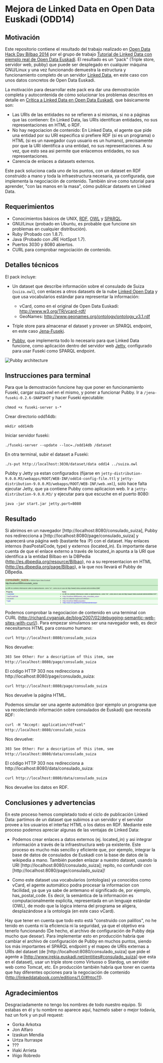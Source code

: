 Mejora de Linked Data en Open Data Euskadi (ODD14)
==================================================

Motivación
----------

Este repositorio contiene el resultado del trabajo realizado en [Open Data Hack Day Bilbao 2014](http://dev.morelab.deusto.es/hackathon/index.php/P%C3%A1gina_principal) por el grupo de trabajo [Tutorial de Linked Data con ejemplo real de Open Data Euskadi](http://dev.morelab.deusto.es/hackathon/index.php/Tutorial_de_Linked_Data_con_ejemplo_real_de_Open_Data_Euskadi). El resultado es un "pack" (Triple store, servidor web, pubby) que puede ser desplegado en cualquier máquina GNU/Linux y una vez funcionando demuestra la estructura y funcionamiento completo de un servidor [Linked Data](http://es.wikipedia.org/wiki/Linked_Data), en este caso con unos datos concretos de Open Data Euskadi.

La motivación para desarrollar este pack era dar una demostración completa y autocontenida de cómo solucionar los problemas descritos en detalle en [Crítica a Linked Data en Open Data Euskadi](http://mikeleganaaranguren.wordpress.com/2013/10/22/critica-a-linked-data-en-open-data-euskadi/), que básicamente son:

* Las URIs de las entidades no se refieren a sí mismas, si no a páginas que las contienen: En Linked Data, las URIs identifican entidades, no sus representaciones en HTML o RDF.
* No hay negociacion de contenido: En Linked Data, el agente que pide una entidad por su URI especifica si prefiere RDF (si es un programa) o HTML (si es un navegador cuyo usuario es un humano), precisamente por que la URI identifica a una entidad, no sus representaciones. A su vez, que esto sea asi permite que enlacemos entidades, no sus representaciones. 
* Carencia de enlaces a datasets externos.

Este pack soluciona cada uno de los puntos, con un dataset en RDF construido a mano y toda la infraestructura necesaria, ya configurada, que implementa la negociación de contenido. También sirve como tutorial para aprender, "con las manos en la masa", cómo publicar datasets en Linked Data.

Requerimientos
--------------

* Conocimientos básicos de UNIX, [RDF](http://www.w3.org/standards/techs/rdf), [OWL](http://www.w3.org/standards/techs/owl) y [SPARQL](http://www.w3.org/standards/techs/sparql).
* GNU/Linux (probado en Ubuntu, es probable que funcione sin problemas en cualquier distribución).
* Ruby (Probado con 1.8.7).
* Java (Probado con JRE HotSpot 1.7).
* Puertos 3030 y 8080 abiertos.
* CURL para comprobar negociación de contenido.

Detalles técnicos
-----------------

El pack incluye:

* Un dataset que describe información sobre el consulado de Suiza (`suiza.owl`), con enlaces a otros datasets de la nube [Linked Open Data](http://lod-cloud.net/) y que usa vocabularios estándar para representar la información: 
  * vCard, como en el original de Open Data Euskadi: http://www.w3.org/TR/vcard-rdf/
  * GeoNames: http://www.geonames.org/ontology/ontology_v3.1.rdf

* Triple store para almacenar el dataset y proveer un SPARQL endpoint, en este caso [Jena-Fuseki](http://jena.apache.org/documentation/serving_data/index.html).
* [Pubby](http://wifo5-03.informatik.uni-mannheim.de/pubby/), que implementa todo lo necesario para que Linked Data funcione, como aplicación dentro del servidor web [Jetty](http://jetty.codehaus.org/jetty/), configurado para usar Fuseki como SPARQL endpoint.

![Pubby architecture](http://wifo5-03.informatik.uni-mannheim.de/pubby/images/pubby-architecture.png "Pubby architecture")


Instrucciones para terminal
---------------------------

Para que la demostración funcione hay que poner en funcionamiento Fuseki, cargar suiza.owl en el mismo, y poner a funcionar Pubby. Ir a `/jena-fuseki-0.2.6-SNAPSHOT` y hacer Fuseki ejecutable:

`chmod +x fuseki-server s-*`

Crear directorio odd14db:

`mkdir odd14db`

Iniciar servidor fuseki:

`./fuseki-server --update --loc=./odd14db /dataset`

En otra terminal, subir el dataset a Fuseki: 

`./s-put http://localhost:3030/dataset/data odd14 ../suiza.owl`

Pubby y Jetty ya estan configurados (fijarse en `jetty-distribution-9.0.0.M3/webapps/ROOT/WEB-INF/odd14-config-file.ttl` y `jetty-distribution-9.0.0.M3/webapps/ROOT/WEB-INF/web.xml`), solo hace falta ejecutar Jetty, que ya contiene Pubby como aplicacion web. Ir a `jetty-distribution-9.0.0.M3/` y ejecutar para que escuche en el puerto 8080:

`java -jar start.jar jetty.port=8080`

## Resultado

Si abrimos en un navegador [http://localhost:8080/consulado_suiza], Pubby nos redirecciona a [http://localhost:8080/page/consulado_suiza] y aparecerá una página web (bastante fea :P) con el dataset. Hay enlaces internos (hasPostalCode, type) y externos (located_in). Es importante darse cuenta de que el enlace externo a través de located_in apunta a la URI que identifica a la entidad Bilbao en la DBPedia (http://es.dbpedia.org/resource/Bilbao), no a su representacion en HTML (http://es.dbpedia.org/page/Bilbao), a la que nos llevará el Pubby de DBpedia.  

![Consulado Suiza](consulado_suiza_ld.png "Consulado Suiza")

Podemos comprobar la negociacion de contenido en una terminal  con CURL (http://richard.cyganiak.de/blog/2007/02/debugging-semantic-web-sites-with-curl/). Para empezar simulamos ser una navegador web, es decir necesitamos HTML para consumo humano: 

`curl http://localhost:8080/consulado_suiza`

Nos devuelve: 

`303 See Other: For a description of this item, see http://localhost:8080/page/consulado_suiza`

El código HTTP 303 nos redirecciona a http://localhost:8080/page/consulado_suiza:

`curl http://localhost:8080/page/consulado_suiza` 

Nos devuelve la página HTML. 

Podemos simular ser una agente automático (por ejemplo un programa que va recolectando información sobre consulados de Euskadi) que necesita RDF:

`curl -H "Accept: application/rdf+xml" http://localhost:8080/consulado_suiza`

Nos devuelve: 

`303 See Other: For a description of this item, see http://localhost:8080/data/consulado_suiza`

El código HTTP 303 nos redirecciona a http://localhost:8080/data/consulado_suiza:

`curl http://localhost:8080/data/consulado_suiza` 

Nos devuelve los datos en RDF. 

Conclusiones y advertencias
---------------------------

En este proceso hemos completado todo el ciclo de publicación Linked Data: partimos de un dataset que subimos a un servidor y el servidor provee a los usuarios el interfaz HTML o los datos en RDF. Mediante este proceso podemos apreciar algunas de las ventajas de Linked Data:

* Podemos crear enlaces a datos externos (ej. located_in) y asi integrar información a través de la infraestructura web ya existente. Este proceso es mucho más sencillo y eficiente que, por ejemplo, integrar la base de datos de consulados de Euskadi con la base de datos de la wikipedia a mano. También pueden enlazar a nuestro dataset, usando la URI [http://localhost:8080/consulado_suiza]; repito, no confundir con [http://localhost:8080/page/consulado_suiza]! 

* Como este dataset usa vocabularios (ontologías) ya conocidos como vCard, el agente automático podra procesar la informacion con facilidad, ya que ya sabe de antemano el significado de, por ejemplo, has_postal_code. Es decir, la semántica de la información es computacionalmente explícita, representada en un lenguaje estándar (OWL), de modo que la lógica interna del programa se aligera, desplazándose a la ontología (en este caso vCard).

Hay que tener en cuenta que todo esto está "construido con palillos", no he tenido en cuenta ni la eficiencia ni la seguridad, ya que el objetivo era tenerlo funcionando (De hecho, el archivo de configuración de Pubby deja mucho que desear). Para implementar esto en producción habría que cambiar el archivo de configuración de Pubby en muchos puntos, siendo los más importantes el SPARQL endpoint y el mapeo de URIs externas a URIs del dataset (de [http://localhost:8080/consulado_suiza] que pide el agente a [http://www.irekia.euskadi.net/entities#consulado_suiza] que esta en el dataset), usar un triple store como Virtuoso o Stardog, un servidor web como Tomcat, etc. En producción también habría que toner en cuenta que hay diferentes opciones para la negociación de contenido (http://linkeddatabook.com/editions/1.0/#htoc11).

Agradecimientos
---------------

Desgraciadamente no tengo los nombres de todo nuestro equipo. Si estabas en él y tu nombre no aparece aquí, hazmelo saber o mejor todavía, haz un fork y un pull request:

* Gorka Arkotxa 
* Jon Alfaro
* Izaskun Mendia
* Urtza Iturraspe
* ???
* Iñaki Arrieta
* Iñigo Robredo





